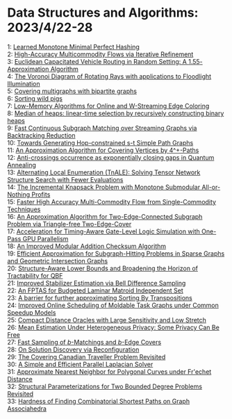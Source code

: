 # Data Structures and Algorithms: 2023/4/22-28  
1: [Learned Monotone Minimal Perfect Hashing](https://doi.org/10.48550/arXiv.2304.11012)  
2: [High-Accuracy Multicommodity Flows via Iterative Refinement](https://doi.org/10.48550/arXiv.2304.11252)  
3: [Euclidean Capacitated Vehicle Routing in Random Setting: A  $1.55$-Approximation Algorithm](https://doi.org/10.48550/arXiv.2304.11281)  
4: [The Voronoi Diagram of Rotating Rays with applications to Floodlight  Illumination](https://doi.org/10.48550/arXiv.2304.11429)  
5: [Covering multigraphs with bipartite graphs](https://doi.org/10.48550/arXiv.2304.11691)  
6: [Sorting wild pigs](https://doi.org/10.48550/arXiv.2304.11952)  
7: [Low-Memory Algorithms for Online and W-Streaming Edge Coloring](https://doi.org/10.48550/arXiv.2304.12285)  
8: [Median of heaps: linear-time selection by recursively constructing  binary heaps](https://doi.org/10.48550/arXiv.2304.12313)  
9: [Fast Continuous Subgraph Matching over Streaming Graphs via Backtracking  Reduction](https://doi.org/10.48550/arXiv.2304.12610)  
10: [Towards Generating Hop-constrained s-t Simple Path Graphs](https://doi.org/10.48550/arXiv.2304.12656)  
11: [An Approximation Algorithm for Covering Vertices by 4^+-Paths](https://doi.org/10.48550/arXiv.2304.12779)  
12: [Anti-crossings occurrence as exponentially closing gaps in Quantum  Annealing](https://doi.org/10.48550/arXiv.2304.12872)  
13: [Alternating Local Enumeration (TnALE): Solving Tensor Network Structure  Search with Fewer Evaluations](https://doi.org/10.48550/arXiv.2304.12875)  
14: [The Incremental Knapsack Problem with Monotone Submodular All-or-Nothing  Profits](https://doi.org/10.48550/arXiv.2304.12967)  
15: [Faster High Accuracy Multi-Commodity Flow from Single-Commodity  Techniques](https://doi.org/10.48550/arXiv.2304.12992)  
16: [An Approximation Algorithm for Two-Edge-Connected Subgraph Problem via  Triangle-free Two-Edge-Cover](https://doi.org/10.48550/arXiv.2304.13228)  
17: [Acceleration for Timing-Aware Gate-Level Logic Simulation with One-Pass  GPU Parallelism](https://doi.org/10.48550/arXiv.2304.13398)  
18: [An Improved Modular Addition Checksum Algorithm](https://doi.org/10.48550/arXiv.2304.13496)  
19: [Efficient Approximation for Subgraph-Hitting Problems in Sparse Graphs  and Geometric Intersection Graphs](https://doi.org/10.48550/arXiv.2304.13695)  
20: [Structure-Aware Lower Bounds and Broadening the Horizon of Tractability  for QBF](https://doi.org/10.48550/arXiv.2304.13896)  
21: [Improved Stabilizer Estimation via Bell Difference Sampling](https://doi.org/10.48550/arXiv.2304.13915)  
22: [An FPTAS for Budgeted Laminar Matroid Independent Set](https://doi.org/10.48550/arXiv.2304.13984)  
23: [A barrier for further approximating Sorting By Transpositions](https://doi.org/10.48550/arXiv.2304.13996)  
24: [Improved Online Scheduling of Moldable Task Graphs under Common Speedup  Models](https://doi.org/10.48550/arXiv.2304.14127)  
25: [Compact Distance Oracles with Large Sensitivity and Low Stretch](https://doi.org/10.48550/arXiv.2304.14184)  
26: [Mean Estimation Under Heterogeneous Privacy: Some Privacy Can Be Free](https://doi.org/10.48550/arXiv.2305.09668)  
27: [Fast Sampling of $b$-Matchings and $b$-Edge Covers](https://doi.org/10.48550/arXiv.2304.14289)  
28: [On Solution Discovery via Reconfiguration](https://doi.org/10.48550/arXiv.2304.14295)  
29: [The Covering Canadian Traveller Problem Revisited](https://doi.org/10.48550/arXiv.2304.14319)  
30: [A Simple and Efficient Parallel Laplacian Solver](https://doi.org/10.48550/arXiv.2304.14345)  
31: [Approximate Nearest Neighbor for Polygonal Curves under Fr\'echet  Distance](https://doi.org/10.48550/arXiv.2304.14643)  
32: [Structural Parameterizations for Two Bounded Degree Problems Revisited](https://doi.org/10.48550/arXiv.2304.14724)  
33: [Hardness of Finding Combinatorial Shortest Paths on Graph Associahedra](https://doi.org/10.48550/arXiv.2304.14782)  